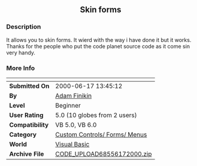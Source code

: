 ﻿<div align="center">

## Skin forms


</div>

### Description

It allows you to skin forms. It wierd with the way i have done it but it works. Thanks for the people who put the code planet source code as it come sin very handy.
 
### More Info
 


<span>             |<span>
---                |---
**Submitted On**   |2000-06-17 13:45:12
**By**             |[Adam Finikin](https://github.com/Planet-Source-Code/PSCIndex/blob/master/ByAuthor/adam-finikin.md)
**Level**          |Beginner
**User Rating**    |5.0 (10 globes from 2 users)
**Compatibility**  |VB 5\.0, VB 6\.0
**Category**       |[Custom Controls/ Forms/  Menus](https://github.com/Planet-Source-Code/PSCIndex/blob/master/ByCategory/custom-controls-forms-menus__1-4.md)
**World**          |[Visual Basic](https://github.com/Planet-Source-Code/PSCIndex/blob/master/ByWorld/visual-basic.md)
**Archive File**   |[CODE\_UPLOAD68556172000\.zip](https://github.com/Planet-Source-Code/adam-finikin-skin-forms__1-8997/archive/master.zip)









